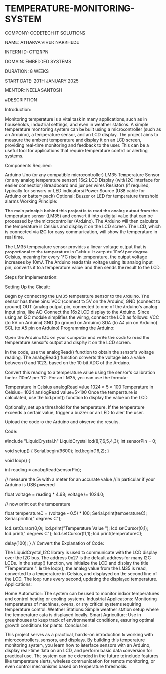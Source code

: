 # TEMPERATURE-MONITORING-SYSTEM
COMPONY: CODETECH IT SOLUTIONS

NAME: ATHARVA VIVEK NARKHEDE

INTERN ID: CT12NPN

DOMAIN: EMBEDDED SYSTEMS

DURATION: 8 WEEKS

START DATE: 20TH JANUARY 2025

MENTOR: NEELA SANTOSH

#DESCRIPTION

Introduction:

Monitoring temperature is a vital task in many applications, such as in households, industrial settings, and even in weather stations. A simple temperature monitoring system can be built using a microcontroller (such as an Arduino), a temperature sensor, and an LCD display. The project aims to measure the ambient temperature and display it on an LCD screen, providing real-time monitoring and feedback to the user. This can be a useful tool for applications that require temperature control or alerting systems.

Components Required:

Arduino Uno (or any compatible microcontroller) LM35 Temperature Sensor (or any analog temperature sensor) 16x2 LCD Display (with I2C interface for easier connection) Breadboard and jumper wires Resistors (if required, typically for sensors or LED indicators) Power Source (USB cable for Arduino or battery pack) Optional: Buzzer or LED for temperature threshold alarms Working Principle:

The main principle behind this project is to read the analog output from the temperature sensor (LM35) and convert it into a digital value that can be processed by the microcontroller (Arduino). The Arduino will then calculate the temperature in Celsius and display it on the LCD screen. The LCD, which is connected via I2C for easy communication, will show the temperature in real time.

The LM35 temperature sensor provides a linear voltage output that is proportional to the temperature in Celsius. It outputs 10mV per degree Celsius, meaning for every 1°C rise in temperature, the output voltage increases by 10mV. The Arduino reads this voltage using its analog input pin, converts it to a temperature value, and then sends the result to the LCD.

Steps for Implementation:

Setting Up the Circuit:

Begin by connecting the LM35 temperature sensor to the Arduino. The sensor has three pins: VCC (connect to 5V on the Arduino) GND (connect to ground) OUT (analog output pin, connected to one of the Arduino's analog input pins, like A0) Connect the 16x2 LCD display to the Arduino. Since using an I2C module simplifies the wiring, connect the LCD as follows: VCC (to 5V on Arduino) GND (to ground on Arduino) SDA (to A4 pin on Arduino) SCL (to A5 pin on Arduino) Programming the Arduino:

Open the Arduino IDE on your computer and write the code to read the temperature sensor’s output and display it on the LCD screen.

In the code, use the analogRead() function to obtain the sensor's voltage reading. The analogRead() function converts the voltage into a value between 0 and 1023, based on the 10-bit ADC of the Arduino.

Convert this reading to a temperature value using the sensor's calibration factor (10mV per °C). For an LM35, you can use the formula:

Temperature in Celsius
analogRead value 1024 × 5 × 100 Temperature in Celsius= 1024 analogRead value​×5×100 Once the temperature is calculated, use the lcd.print() function to display the value on the LCD.

Optionally, set up a threshold for the temperature. If the temperature exceeds a certain value, trigger a buzzer or an LED to alert the user.

Upload the code to the Arduino and observe the results.

Code:

#include "LiquidCrystal.h" LiquidCrystal lcd(8,7,6,5,4,3); int sensorPin = 0;

void setup() { Serial.begin(9600); lcd.begin(16,2); }

void loop() {

int reading = analogRead(sensorPin);

// measure the 5v with a meter for an accurate value //In particular if your Arduino is USB powered

float voltage = reading * 4.68; voltage /= 1024.0;

// now print out the temperature

float temperatureC = (voltage - 0.5) * 100; Serial.print(temperatureC); Serial.println(" degrees C");

lcd.setCursor(0,0); lcd.print("Temperature Value "); lcd.setCursor(0,1); lcd.print(" degrees C"); lcd.setCursor(11,1); lcd.print(temperatureC);

delay(100); } // Convert the Explanation of Code:

The LiquidCrystal_I2C library is used to communicate with the LCD display over the I2C bus. The address 0x27 is the default address for many I2C LCDs. In the setup() function, we initialize the LCD and display the title "Temperature:". In the loop(), the analog value from the LM35 is read, converted to a temperature in Celsius, and displayed on the second line of the LCD. The loop runs every second, updating the displayed temperature. Applications:

Home Automation: The system can be used to monitor indoor temperatures and control heating or cooling systems. Industrial Applications: Monitoring temperatures of machines, ovens, or any critical systems requiring temperature control. Weather Stations: Simple weather station setup where the temperature data is displayed locally. Smart Agriculture: Use in greenhouses to keep track of environmental conditions, ensuring optimal growth conditions for plants. Conclusion:

This project serves as a practical, hands-on introduction to working with microcontrollers, sensors, and displays. By building this temperature monitoring system, you learn how to interface sensors with an Arduino, display real-time data on an LCD, and perform basic data conversion for practical use. The system can be extended in the future to include features like temperature alerts, wireless communication for remote monitoring, or even control mechanisms based on temperature thresholds.
